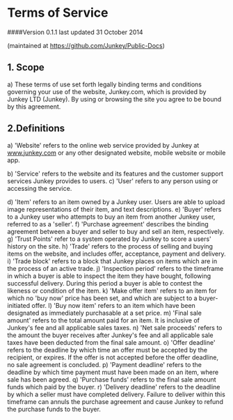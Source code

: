 # Terms of Service


####Version 0.1.1 last updated 31 October 2014

(maintained at <https://github.com/Junkey/Public-Docs>)

## 1. Scope
 a) These terms of use set forth legally binding terms and conditions governing your use of the website, Junkey.com, which is provided by Junkey LTD (Junkey). By using or browsing the site you agree to be bound by this agreement.

## 2.Definitions

 a) 'Website' refers to the online web service provided by Junkey at www.junkey.com or any other designated website, mobile website or mobile app.

 b) 'Service' refers to the website and its features and the customer support services Junkey provides to users.
 c) 'User' refers to any person using or accessing the service.
 
 d) 'Item' refers to an item owned by a Junkey user. Users are able to upload image representations of their item, and text descriptions.
 e) 'Buyer' refers to a Junkey user who attempts to buy an item from another Junkey user, referred to as a 'seller'.
 f) 'Purchase agreement' describes the binding agreement between a buyer and seller to buy and sell an item, respectively.
 g) 'Trust Points' refer to a system operated by Junkey to score a users' history on the site.
 h) 'Trade' refers to the process of selling and buying items on the website, and includes offer, acceptance, payment and delivery.
 i) 'Trade block' refers to a block that Junkey places on items which are in the process of an active trade.
 j) 'Inspection period' refers to the timeframe in which a buyer is able to inspect the item they have bought, following successful delivery. During this period a buyer is able to contest the likeness or condition of the item.
 k) 'Make offer item' refers to an item for which no 'buy now' price has been set, and which are subject to a buyer-initiated offer.
 l) 'Buy now item' refers to an item which have been designated as immediately purchasable at a set price.
 m) 'Final sale amount' refers to the total amount paid for an item. It is inclusive of Junkey's fee and all applicable sales taxes.
 n) 'Net sale proceeds' refers to the amount the buyer receives after Junkey's fee and all applicable sale taxes have been deducted from the final sale amount.
 o) 'Offer deadline' refers to the deadline by which time an offer must be accepted by the recipient, or expires. If the offer is not accepted before the offer deadline, no sale agreement is concluded.
 p) 'Payment deadline' refers to the deadline by which time payment must have been made on an item, where sale has been agreed.
 q) 'Purchase funds' refers to the final sale amount funds which paid by the buyer.
 r) 'Delivery deadline' refers to the deadline by which a seller must have completed delivery. Failure to deliver within this timeframe can annuls the purchase agreement and cause Junkey to refund the purchase funds to the buyer.
